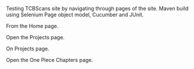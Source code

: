 
Testing TCBScans site by navigating through pages of the site.  Maven build using Selenium Page object model, Cucumber and JUnit.

From the Home page.

Open the Projects page.

On Projects page.

Open the One Piece Chapters page.
